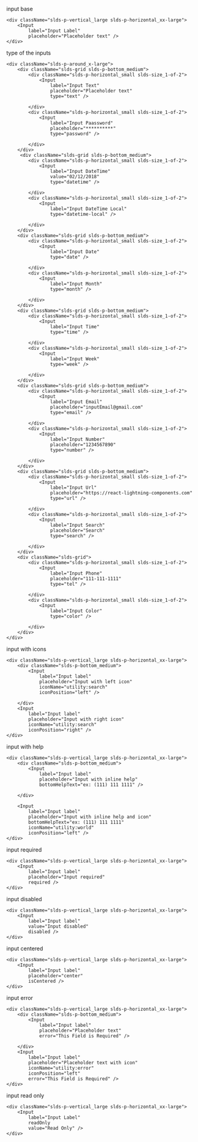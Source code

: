 input base

    <div className="slds-p-vertical_large slds-p-horizontal_xx-large">
        <Input
            label="Input Label"
            placeholder="Placeholder text" />
    </div>


type of the inputs

    <div className="slds-p-around_x-large">
        <div className="slds-grid slds-p-bottom_medium">
            <div className="slds-p-horizontal_small slds-size_1-of-2">
                <Input
                    label="Input Text"
                    placeholder="Placeholder text"
                    type="text" />

            </div>
            <div className="slds-p-horizontal_small slds-size_1-of-2">
                <Input
                    label="Input Paassword"
                    placeholder="**********"
                    type="password" />

            </div>
        </div>
         <div className="slds-grid slds-p-bottom_medium">
            <div className="slds-p-horizontal_small slds-size_1-of-2">
                <Input
                    label="Input DateTime"
                    value="02/12/2018"
                    type="datetime" />

            </div>
            <div className="slds-p-horizontal_small slds-size_1-of-2">
                <Input
                    label="Input DateTime Local"
                    type="datetime-local" />

            </div>
        </div>
        <div className="slds-grid slds-p-bottom_medium">
            <div className="slds-p-horizontal_small slds-size_1-of-2">
                <Input
                    label="Input Date"
                    type="date" />

            </div>
            <div className="slds-p-horizontal_small slds-size_1-of-2">
                <Input
                    label="Input Month"
                    type="month" />

            </div>
        </div>
        <div className="slds-grid slds-p-bottom_medium">
            <div className="slds-p-horizontal_small slds-size_1-of-2">
                <Input
                    label="Input Time"
                    type="time" />

            </div>
            <div className="slds-p-horizontal_small slds-size_1-of-2">
                <Input
                    label="Input Week"
                    type="week" />

            </div>
        </div>
        <div className="slds-grid slds-p-bottom_medium">
            <div className="slds-p-horizontal_small slds-size_1-of-2">
                <Input
                    label="Input Email"
                    placeholder="inputEmail@gmail.com"
                    type="email" />

            </div>
            <div className="slds-p-horizontal_small slds-size_1-of-2">
                <Input
                    label="Input Number"
                    placeholder="1234567890"
                    type="number" />

            </div>
        </div>
        <div className="slds-grid slds-p-bottom_medium">
            <div className="slds-p-horizontal_small slds-size_1-of-2">
                <Input
                    label="Input Url"
                    placeholder="https://react-lightning-components.com"
                    type="url" />

            </div>
            <div className="slds-p-horizontal_small slds-size_1-of-2">
                <Input
                    label="Input Search"
                    placeholder="Search"
                    type="search" />

            </div>
        </div>
        <div className="slds-grid">
            <div className="slds-p-horizontal_small slds-size_1-of-2">
                <Input
                    label="Input Phone"
                    placeholder="111-111-1111"
                    type="tel" />

            </div>
            <div className="slds-p-horizontal_small slds-size_1-of-2">
                <Input
                    label="Input Color"
                    type="color" />

            </div>
        </div>
    </div>


input with icons

    <div className="slds-p-vertical_large slds-p-horizontal_xx-large">
        <div className="slds-p-bottom_medium">
            <Input
                label="Input label"
                placeholder="Input with left icon"
                iconName="utility:search"
                iconPosition="left" />

        </div>
        <Input
            label="Input label" 
            placeholder="Input with right icon"
            iconName="utility:search"
            iconPosition="right" />
    </div>


input with help

    <div className="slds-p-vertical_large slds-p-horizontal_xx-large">
        <div className="slds-p-bottom_medium">
            <Input
                label="Input label"
                placeholder="Input with inline help"
                bottomHelpText="ex: (111) 111 1111" />

        </div>
        
        <Input
            label="Input label"
            placeholder="Input with inline help and icon"
            bottomHelpText="ex: (111) 111 1111"
            iconName="utility:world"
            iconPosition="left" />
    </div>


input required

    <div className="slds-p-vertical_large slds-p-horizontal_xx-large">
        <Input
            label="Input label"
            placeholder="Input required"
            required />
    </div>


input disabled

    <div className="slds-p-vertical_large slds-p-horizontal_xx-large">
        <Input
            label="Input label"
            value="Input disabled"
            disabled />
    </div>


input centered

    <div className="slds-p-vertical_large slds-p-horizontal_xx-large">
        <Input
            label="Input label"
            placeholder="center"
            isCentered />
    </div>


input error

    <div className="slds-p-vertical_large slds-p-horizontal_xx-large">
        <div className="slds-p-bottom_medium">
            <Input
                label="Input label"
                placeholder="Placeholder text"
                error="This Field is Required" />

        </div>
        <Input
            label="Input label" 
            placeholder="Placeholder text with icon"
            iconName="utility:error"
            iconPosition="left"
            error="This Field is Required" />
    </div>


input read only

    <div className="slds-p-vertical_large slds-p-horizontal_xx-large">
        <Input
            label="Input Label"
            readOnly
            value="Read Only" />
    </div>
